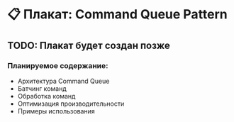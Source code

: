 # 📋 Плакат: Command Queue Pattern

## TODO: Плакат будет создан позже

### Планируемое содержание:
- Архитектура Command Queue
- Батчинг команд
- Обработка команд
- Оптимизация производительности
- Примеры использования
